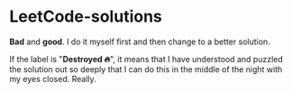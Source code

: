 # LeetCode-solutions

**Bad** and **good**. I do it myself first and then change to a better solution.

If the label is "**Destroyed 🔥**", it means that I have understood and puzzled the solution out so deeply that I can do this in the middle of the night with my eyes closed. Really.
